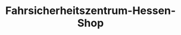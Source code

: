---
title: "Fahrsicherheitszentrum-Hessen-Shop"
url: /eppstein/fahrsicherheitszentrum-hessen-shop/
shop: Allgemein
---